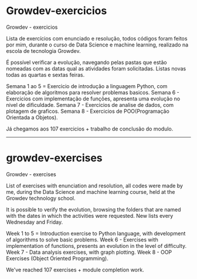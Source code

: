 # Growdev-exercicios
Growdev - exercicios

Lista de exercícios com enunciado e resolução, todos códigos foram feitos por mim, durante o curso de Data Science e machine learning, realizado na escola de tecnologia Growdev.

É possível verificar a evolução, navegando pelas pastas que estão nomeadas com as datas qual as atividades foram solicitadas. Listas novas todas as quartas e sextas feiras.

Semana 1 ao 5 = Exercicio de introdução a linguagem Python, com elaboração de algoritmos para resolver problemas basicos.
Semana 6 - Exercicios com implementação de funções, apresenta uma evolução no nivel de dificuldade.
Semana 7 - Exercicios de analise de dados, com plotagem de graficos.
Semana 8 - Exercicios de POO(Programação Orientada a Objetos).

Já chegamos aos 107 exercicios + trabalho de conclusão do modulo.

*********************************************************************************************

# growdev-exercises
Growdev - exercises

List of exercises with enunciation and resolution, all codes were made by me, during the Data Science and machine learning course, held at the Growdev technology school.

It is possible to verify the evolution, browsing the folders that are named with the dates in which the activities were requested. New lists every Wednesday and Friday.

Week 1 to 5 = Introduction exercise to Python language, with development of algorithms to solve basic problems.
Week 6 - Exercises with implementation of functions, presents an evolution in the level of difficulty.
Week 7 - Data analysis exercises, with graph plotting.
Week 8 - OOP Exercises (Object Oriented Programming).

We've reached 107 exercises + module completion work.
